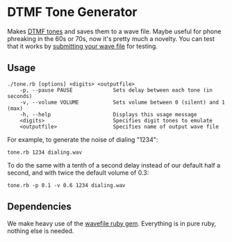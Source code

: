 # DTMF Tone Generator

Makes [DTMF tones](http://www.dialabc.com/sound/dtmf.html) and saves them to a wave file. Maybe useful for phone phreaking in the 60s or 70s, now it's pretty much a novelty. You can test that it works by [submitting your wave file](http://dialabc.com/sound/detect/index.html) for testing.

## Usage

	./tone.rb [options] <digits> <outputfile>
		-p, --pause PAUSE             Sets delay between each tone (in seconds)
		-v, --volume VOLUME           Sets volume between 0 (silent) and 1 (max)
		-h, --help                    Displays this usage message
		<digits>                      Specifies digit tones to emulate
		<outputfile>                  Specifies name of output wave file

For example, to generate the noise of dialing "1234":

    tone.rb 1234 dialing.wav

To do the same with a tenth of a second delay instead of our default half a second, and with twice the default volume of 0.3:

    tone.rb -p 0.1 -v 0.6 1234 dialing.wav

## Dependencies

We make heavy use of the [wavefile ruby gem](http://wavefilegem.com/). Everything is in pure ruby, nothing else is needed.
